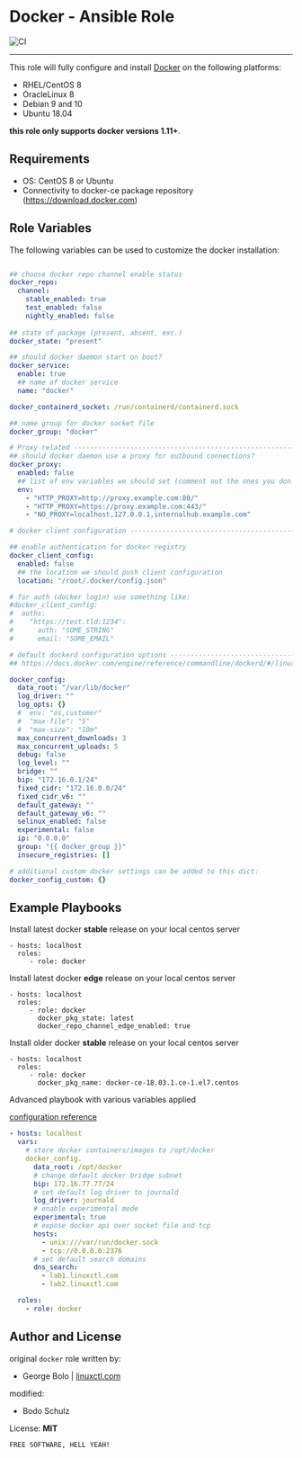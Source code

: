 Docker - Ansible Role
=========

![CI](https://github.com/bodsch/ansible-role-docker/workflows/CI/badge.svg)

---

This role will fully configure and install [Docker](https://www.docker.com/) on the following platforms:

 - RHEL/CentOS 8
 - OracleLinux 8
 - Debian 9 and 10
 - Ubuntu 18.04

**this role only supports docker versions 1.11+**.

Requirements
------------

- OS: CentOS 8 or Ubuntu
- Connectivity to docker-ce package repository (https://download.docker.com)

Role Variables
--------------

The following variables can be used to customize the docker installation:
```yaml

## choose docker repo channel enable status
docker_repo:
  channel:
    stable_enabled: true
    test_enabled: false
    nightly_enabled: false
    
## state of package (present, absent, exc.)
docker_state: "present"

## should docker daemon start on boot?
docker_service:
  enable: true
  ## name of docker service
  name: "docker"

docker_containerd_socket: /run/containerd/containerd.sock

## name group for docker socket file
docker_group: "docker"

# Proxy related ----------------------------------------------------------------
## should docker daemon use a proxy for outbound connections?
docker_proxy:
  enabled: false
  ## list of env variables we should set (comment out the ones you don't need)
  env:
    - "HTTP_PROXY=http://proxy.example.com:80/"
    - "HTTP_PROXY=https://proxy.example.com:443/"
    - "NO_PROXY=localhost,127.0.0.1,internalhub.example.com"

# docker client configuration --------------------------------------------------

## enable authentication for docker registry
docker_client_config:
  enabled: false
  ## the location we should push client configuration
  location: "/root/.docker/config.json"

# for auth (docker login) use something like:
#docker_client_config:
#  auths:
#    "https://test.tld:1234":
#      auth: "SOME_STRING"
#      email: "SOME_EMAIL"

# default dockerd configuration options ----------------------------------------
## https://docs.docker.com/engine/reference/commandline/dockerd/#/linux-configuration-file

docker_config:
  data_root: "/var/lib/docker"
  log_driver: ""
  log_opts: {}
  #  env: "os,customer"
  #  "max-file": "5"
  #  "max-size": "10m"
  max_concurrent_downloads: 3
  max_concurrent_uploads: 5
  debug: false
  log_level: ""
  bridge: ""
  bip: "172.16.0.1/24"
  fixed_cidr: "172.16.0.0/24"
  fixed_cidr_v6: ""
  default_gateway: ""
  default_gateway_v6: ""
  selinux_enabled: false
  experimental: false
  ip: "0.0.0.0"
  group: "{{ docker_group }}"
  insecure_registries: []

# additional custom docker settings can be added to this dict:
docker_config_custom: {}
```

Example Playbooks
----------------

Install latest docker **stable** release on your local centos server
```
- hosts: localhost
  roles:
     - role: docker
```

Install latest docker **edge** release on your local centos server
```
- hosts: localhost
  roles:
     - role: docker
       docker_pkg_state: latest
       docker_repo_channel_edge_enabled: true
```

Install older docker **stable** release on your local centos server
```
- hosts: localhost
  roles:
     - role: docker
       docker_pkg_name: docker-ce-18.03.1.ce-1.el7.centos
```

Advanced playbook with various variables applied

[configuration reference](https://docs.docker.com/engine/reference/commandline/dockerd/#daemon-configuration-file)

```yaml
- hosts: localhost
  vars:
    # store docker containers/images to /opt/docker
    docker_config.
      data_root: /opt/docker
      # change default docker bridge subnet
      bip: 172.16.77.77/24
      # set default log driver to journald
      log_driver: journald
      # enable experimental mode
      experimental: true
      # expose docker api over socket file and tcp
      hosts:
        - unix:///var/run/docker.sock
        - tcp://0.0.0.0:2376
      # set default search domains
      dns_search:
        - lab1.linuxctl.com
        - lab2.linuxctl.com

  roles:
    - role: docker
```

Author and License
-------
original `docker` role written by:

- George Bolo | [linuxctl.com](https://linuxctl.com)

modified:

- Bodo Schulz

License: **MIT**

`FREE SOFTWARE, HELL YEAH!`
